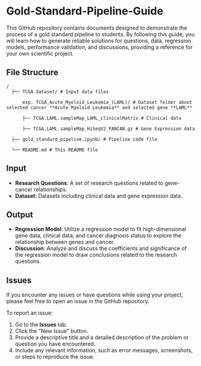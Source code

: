 # Gold-Standard-Pipeline-Guide

This GitHub repository contains documents designed to demonstrate the process of a gold standard pipeline to students. By following this guide, you will learn how to generate reliable solutions for questions, data, regression models, performance validation, and discussions, providing a reference for your own scientific project.

## File Structure

    /
      ├── TCGA dataset/ # Input data files
      
          exp. TCGA_Acute_Myeloid_Leukemia_(LAML)/ # Dataset folder about selected cancer **Acute Myeloid Leukemia** and selected gene **LAML**
          
          ├── TCGA.LAML.sampleMap_LAML_clinicalMatrix # Clinical data
          
          ├── TCGA.LAML.sampleMap_HiSeqV2_PANCAN.gz # Gene Expression data
          
      ├── gold_standard_pipeline.ipynb/ # Pipeline code file
      
      └── README.md # This README file

## **Input**

- **Research Questions**: A set of research questions related to gene-cancer relationships.
- **Dataset**: Datasets including clinical data and gene expression data.

## **Output**

- **Regression Model**: Utilize a regression model to fit high-dimensional gene data, clinical data, and cancer diagnosis status to explore the relationship between genes and cancer.
- **Discussion**: Analyze and discuss the coefficients and significance of the regression model to draw conclusions related to the research questions.

## Issues

If you encounter any issues or have questions while using your project, please feel free to open an issue in the GitHub repository.

To report an issue:

1. Go to the **Issues** tab.
2. Click the "New Issue" button.
3. Provide a descriptive title and a detailed description of the problem or question you have encountered.
4. Include any relevant information, such as error messages, screenshots, or steps to reproduce the issue.



